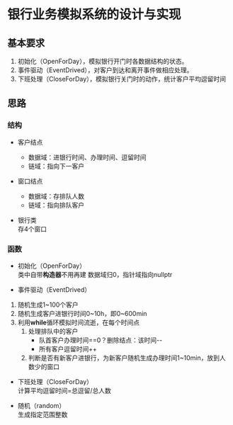 # 银行业务模拟系统的设计与实现

## 基本要求
1. 初始化（OpenForDay），模拟银行开门时各数据结构的状态。
2. 事件驱动（EventDrived），对客户到达和离开事件做相应处理。
3. 下班处理（CloseForDay），模拟银行关门时的动作，统计客户平均逗留时间

## 思路
### 结构

- 客户结点  
  - 数据域：进银行时间、办理时间、逗留时间
  - 链域：指向下一客户

- 窗口结点  
  - 数据域：存排队人数
  - 链域：指向排队客户

- 银行类    
存4个窗口

### 函数
- 初始化（OpenForDay）  
类中自带**构造器**不用再建
数据域归0，指针域指向nullptr

- 事件驱动（EventDrived）   
1. 随机生成1~100个客户
2. 随机生成客户进银行时间0~10h，即0~600min
3. 利用**while**循环模拟时间流逝，在每个时间点
   1. 处理排队中的客户
      - 队首客户办理时间==0？删除结点：该时间--
      - 所有客户逗留时间++ 
   2. 判断是否有新客户进银行，为新客户随机生成办理时间1~10min，放到人数少的窗口


- 下班处理（CloseForDay）  
计算平均逗留时间=总逗留/总人数

- 随机（random）    
生成指定范围整数



